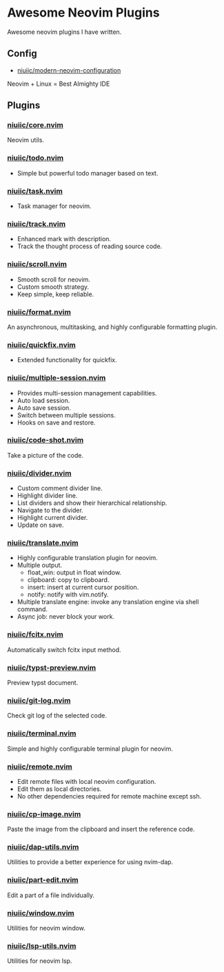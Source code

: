 # Awesome Neovim Plugins

Awesome neovim plugins I have written.

## Config

- [niuiic/modern-neovim-configuration](https://github.com/niuiic/modern-neovim-configuration)

Neovim + Linux = Best Almighty IDE

## Plugins

### [niuiic/core.nvim](https://github.com/niuiic/core.nvim)

Neovim utils.

### [niuiic/todo.nvim](https://github.com/niuiic/todo.nvim)

- Simple but powerful todo manager based on text.

### [niuiic/task.nvim](https://github.com/niuiic/task.nvim)

- Task manager for neovim.

### [niuiic/track.nvim](https://github.com/niuiic/track.nvim)

- Enhanced mark with description.
- Track the thought process of reading source code.

### [niuiic/scroll.nvim](https://github.com/niuiic/scroll.nvim)

- Smooth scroll for neovim.
- Custom smooth strategy.
- Keep simple, keep reliable.

### [niuiic/format.nvim](https://github.com/niuiic/format.nvim)

An asynchronous, multitasking, and highly configurable formatting plugin.

### [niuiic/quickfix.nvim](https://github.com/niuiic/quickfix.nvim)

- Extended functionality for quickfix.

### [niuiic/multiple-session.nvim](https://github.com/niuiic/multiple-session.nvim)

- Provides multi-session management capabilities.
- Auto load session.
- Auto save session.
- Switch between multiple sessions.
- Hooks on save and restore.

### [niuiic/code-shot.nvim](https://github.com/niuiic/code-shot.nvim)

Take a picture of the code.

### [niuiic/divider.nvim](https://github.com/niuiic/divider.nvim)

- Custom comment divider line.
- Highlight divider line.
- List dividers and show their hierarchical relationship.
- Navigate to the divider.
- Highlight current divider.
- Update on save.

### [niuiic/translate.nvim](https://github.com/niuiic/translate.nvim)

- Highly configurable translation plugin for neovim.
- Multiple output.
  - float_win: output in float window.
  - clipboard: copy to clipboard.
  - insert: insert at current cursor position.
  - notify: notify with vim.notify.
- Multiple translate engine: invoke any translation engine via shell command.
- Async job: never block your work.

### [niuiic/fcitx.nvim](https://github.com/niuiic/fcitx.nvim)

Automatically switch fcitx input method.

### [niuiic/typst-preview.nvim](https://github.com/niuiic/typst-preview.nvim)

Preview typst document.

### [niuiic/git-log.nvim](https://github.com/niuiic/git-log.nvim)

Check git log of the selected code.

### [niuiic/terminal.nvim](https://github.com/niuiic/terminal.nvim)

Simple and highly configurable terminal plugin for neovim.

### [niuiic/remote.nvim](https://github.com/niuiic/remote.nvim)

- Edit remote files with local neovim configuration.
- Edit them as local directories.
- No other dependencies required for remote machine except ssh.

### [niuiic/cp-image.nvim](https://github.com/niuiic/cp-image.nvim)

Paste the image from the clipboard and insert the reference code.

### [niuiic/dap-utils.nvim](https://github.com/niuiic/dap-utils.nvim)

Utilities to provide a better experience for using nvim-dap.

### [niuiic/part-edit.nvim](https://github.com/niuiic/part-edit.nvim)

Edit a part of a file individually.

### [niuiic/window.nvim](https://github.com/niuiic/window.nvim)

Utilities for neovim window.

### [niuiic/lsp-utils.nvim](https://github.com/niuiic/lsp-utils.nvim)

Utilities for neovim lsp.
